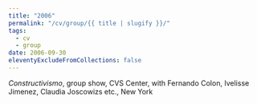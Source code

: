 ```yaml
---
title: "2006"
permalink: "/cv/group/{{ title | slugify }}/"
tags:
  - cv
  - group
date: 2006-09-30
eleventyExcludeFromCollections: false
---
```


<em>Constructivismo</em>, group show, CVS Center, with Fernando Colon, Ivelisse Jimenez, Claudia Joscowizs etc., New York  